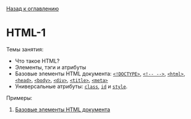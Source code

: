 [Назад к оглавлению](https://github.com/Vladislav-Lyuminarskiy/Web-course)

# HTML-1

Темы занятия:
- Что такое HTML?
- Элементы, тэги и атрибуты
- Базовые элементы HTML документа: [`<!DOCTYPE>`](http://htmlbook.ru/html/!doctype), [`<!-- -->`](http://htmlbook.ru/html/!--), [`<html>`](http://htmlbook.ru/html/html), [`<head>`](http://htmlbook.ru/html/head), [`<body>`](http://htmlbook.ru/html/body), [`<div>`](http://htmlbook.ru/html/div), [`<title>`](http://htmlbook.ru/html/title), [`<meta>`](http://htmlbook.ru/html/meta)
- Универсальные атрибуты: [`class`](http://htmlbook.ru/html/attr/class), [`id`](http://htmlbook.ru/html/attr/id) и [`style`](http://htmlbook.ru/html/attr/style).

Примеры:
1. [Базовые элементы HTML документа](https://github.com/Vladislav-Lyuminarskiy/Web-course/tree/master/01-HTML-1/01)
